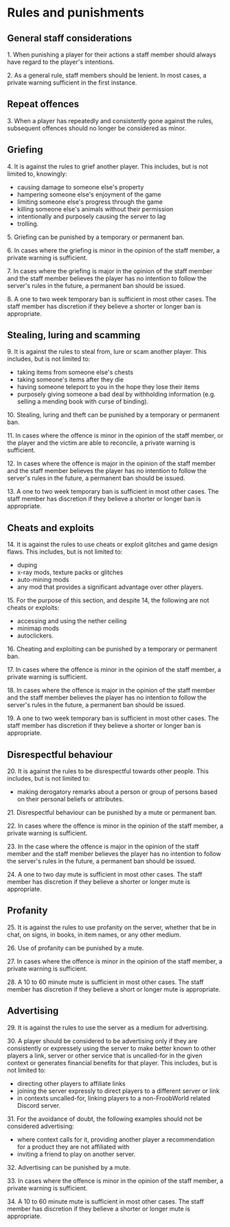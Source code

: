 # Rules and punishments

## General staff considerations

1\. When punishing a player for their actions a staff member should always have regard to the player's intentions.

2\. As a general rule, staff members should be lenient. In most cases, a private warning sufficient in the first instance.

## Repeat offences

3\. When a player has repeatedly and consistently gone against the rules, subsequent offences should no longer be considered as minor.

## Griefing
4\. It is against the rules to grief another player. This includes, but is not limited to, knowingly:
* causing damage to someone else's property
* hampering someone else's enjoyment of the game
* limiting someone else's progress through the game
* killing someone else's animals without their permission
* intentionally and purposely causing the server to lag
* trolling.

5\. Griefing can be punished by a temporary or permanent ban.

6\. In cases where the griefing is minor in the opinion of the staff member, a private warning is sufficient.

7\. In cases where the griefing is major in the opinion of the staff member and the staff member believes the player has no intention to follow the server's rules in the future, a permanent ban should be issued.

8\. A one to two week temporary ban is sufficient in most other cases. The staff member has discretion if they believe a shorter or longer ban is appropriate.

## Stealing, luring and scamming
9\. It is against the rules to steal from, lure or scam another player. This includes, but is not limited to:
* taking items from someone else's chests
* taking someone's items after they die
* having someone teleport to you in the hope they lose their items
* purposely giving someone a bad deal by withholding information (e.g. selling a mending book with curse of binding).

10\. Stealing, luring and theft can be punished by a temporary or permanent ban.

11\. In cases where the offence is minor in the opinion of the staff member, or the player and the victim are able to reconcile, a private warning is sufficient.

12\. In cases where the offence is major in the opinion of the staff member and the staff member believes the player has no intention to follow the server's rules in the future, a permanent ban should be issued.

13\. A one to two week temporary ban is sufficient in most other cases. The staff member has discretion if they believe a shorter or longer ban is appropriate.

## Cheats and exploits
14\. It is against the rules to use cheats or exploit glitches and game design flaws. This includes, but is not limited to:
* duping
* x-ray mods, texture packs or glitches
* auto-mining mods
* any mod that provides a significant advantage over other players.

15\. For the purpose of this section, and despite 14, the following are not cheats or exploits:
* accessing and using the nether ceiling
* minimap mods
* autoclickers.

16\. Cheating and exploiting can be punished by a temporary or permanent ban.

17\. In cases where the offence is minor in the opinion of the staff member, a private warning is sufficient.

18\. In cases where the offence is major in the opinion of the staff member and the staff member believes the player has no intention to follow the server's rules in the future, a permanent ban should be issued.

19\. A one to two week temporary ban is sufficient in most other cases. The staff member has discretion if they believe a shorter or longer ban is appropriate.

## Disrespectful behaviour
20\. It is against the rules to be disrespectful towards other people. This includes, but is not limited to:
* making derogatory remarks about a person or group of persons based on their personal beliefs or attributes.

21\. Disrespectful behaviour can be punished by a mute or permanent ban.

22\. In cases where the offence is minor in the opinion of the staff member, a private warning is sufficient.

23\. In the case where the offence is major in the opinion of the staff member and the staff member believes the player has no intention to follow the server's rules in the future, a permanent ban should be issued.

24\. A one to two day mute is sufficient in most other cases. The staff member has discretion if they believe a shorter or longer mute is appropriate.

## Profanity
25\. It is against the rules to use profanity on the server, whether that be in chat, on signs, in books, in item names, or any other medium.

26\. Use of profanity can be punished by a mute.

27\. In cases where the offence is minor in the opinion of the staff member, a private warning is sufficient.

28\. A 10 to 60 minute mute is sufficient in most other cases. The staff member has discretion if they believe a short or longer mute is appropriate.

## Advertising
29\. It is against the rules to use the server as a medium for advertising.

30\. A player should be considered to be advertising only if they are consistently or expressely using the server to make better known to other players a link, server or other service that is uncalled-for in the given context or generates financial benefits for that player. This includes, but is not limited to:
* directing other players to affiliate links
* joining the server expressly to direct players to a different server or link
* in contexts uncalled-for, linking players to a non-FroobWorld related Discord server.

31\. For the avoidance of doubt, the following examples should not be considered advertising:
* where context calls for it, providing another player a recommendation for a product they are not affiliated with
* inviting a friend to play on another server.

32\. Advertising can be punished by a mute.

33\. In cases where the offence is minor in the opinion of the staff member, a private warning is sufficient.

34\. A 10 to 60 minute mute is sufficient in most other cases. The staff member has discretion if they believe a shorter or longer mute is appropriate.
